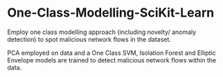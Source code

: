 # One-Class-Modelling-SciKit-Learn
 Employ one class modelling approach (including novelty/ anomaly  detection) to spot malicious network flows in the dataset.

PCA employed on data and a One Class SVM, Isolation Forest and Elliptic Envelope models are trained to detect malicious network flows within the data. 
